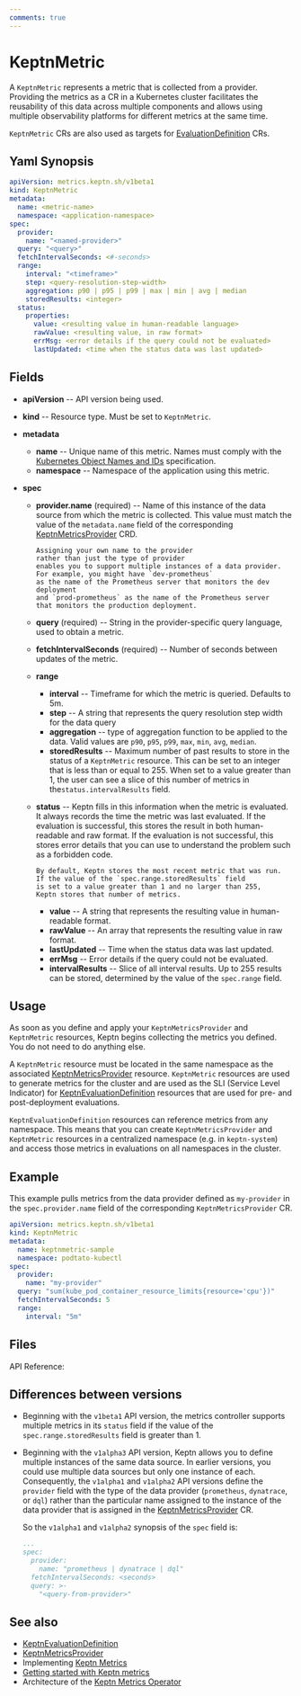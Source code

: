 ```yaml
---
comments: true
---
```


# KeptnMetric

A `KeptnMetric` represents a metric that is collected from a provider.
Providing the metrics as a CR in a Kubernetes cluster
facilitates the reusability of this data across multiple components
and allows using multiple observability platforms
for different metrics at the same time.

`KeptnMetric` CRs are also used as targets for
[EvaluationDefinition](evaluationdefinition.md) CRs.

## Yaml Synopsis

```yaml
apiVersion: metrics.keptn.sh/v1beta1
kind: KeptnMetric
metadata:
  name: <metric-name>
  namespace: <application-namespace>
spec:
  provider:
    name: "<named-provider>"
  query: "<query>"
  fetchIntervalSeconds: <#-seconds>
  range:
    interval: "<timeframe>"
    step: <query-resolution-step-width>
    aggregation: p90 | p95 | p99 | max | min | avg | median
    storedResults: <integer>
  status:
    properties:
      value: <resulting value in human-readable language>
      rawValue: <resulting value, in raw format>
      errMsg: <error details if the query could not be evaluated>
      lastUpdated: <time when the status data was last updated>
```

## Fields

* **apiVersion** -- API version being used.

* **kind** -- Resource type.
   Must be set to `KeptnMetric`.

* **metadata**
    * **name** -- Unique name of this metric.
       Names must comply with the
       [Kubernetes Object Names and IDs](https://kubernetes.io/docs/concepts/overview/working-with-objects/names/#dns-subdomain-names)
       specification.
    * **namespace** -- Namespace of the application using this metric.

* **spec**
    * **provider.name** (required) --
       Name of this instance of the data source
       from which the metric is collected.
       This value must match the value of the `metadata.name` field
       of the corresponding [KeptnMetricsProvider](metricsprovider.md) CRD.

          Assigning your own name to the provider
          rather than just the type of provider
          enables you to support multiple instances of a data provider.
          For example, you might have `dev-prometheus`
          as the name of the Prometheus server that monitors the dev deployment
          and `prod-prometheus` as the name of the Prometheus server
          that monitors the production deployment.

    * **query** (required) -- String in the provider-specific query language,
       used to obtain a metric.

    * **fetchIntervalSeconds** (required) --
       Number of seconds between updates of the metric.
    * **range**
        * **interval** -- Timeframe for which the metric is queried.
            Defaults to 5m.
        * **step** -- A string that represents
            the query resolution step width for the data query
        * **aggregation** --  type of aggregation function
            to be applied to the data.
            Valid values are `p90`, `p95`, `p99`,
            `max`, `min`, `avg`, `median`.
        * **storedResults** -- Maximum number of past results
            to store in the status of a `KeptnMetric` resource.
            This can be set to an integer that is less than or equal to 255.
            When set to a value greater than 1,
            the user can see a slice of this number of metrics
            in the`status.intervalResults` field.

    * **status** --
       Keptn fills in this information when the metric is evaluated.
       It always records the time the metric was last evaluated.
       If the evaluation is successful,
       this stores the result in both human-readable and raw format.
       If the evaluation is not successful,
       this stores error details that you can use to understand the problem
       such as a forbidden code.

          By default, Keptn stores the most recent metric that was run.
          If the value of the `spec.range.storedResults` field
          is set to a value greater than 1 and no larger than 255,
          Keptn stores that number of metrics.

        * **value** -- A string that represents the resulting value
            in human-readable format.
        * **rawValue** -- An array that represents the resulting value
            in raw format.
        * **lastUpdated** -- Time when the status data was last updated.
        * **errMsg** -- Error details if the query could not be evaluated.
        * **intervalResults** -- Slice of all interval results.
            Up to 255 results can be stored,
            determined by the value of the `spec.range` field.

## Usage

As soon as you define and apply
your `KeptnMetricsProvider` and `KeptnMetric` resources,
Keptn begins collecting the metrics you defined.
You do not need to do anything else.

A `KeptnMetric` resource must be located
in the same namespace as the associated
[KeptnMetricsProvider](metricsprovider.md)
resource.
`KeptnMetric` resources are used to generate metrics for the cluster
and are used as the SLI (Service Level Indicator) for
[KeptnEvaluationDefinition](evaluationdefinition.md)
resources that are used for pre- and post-deployment evaluations.

`KeptnEvaluationDefinition` resources can reference metrics
from any namespace.
This means that you can create `KeptnMetricsProvider`
and `KeptnMetric` resources
in a centralized namespace (e.g. in `keptn-system`)
and access those metrics in evaluations
on all namespaces in the cluster.

## Example

This example pulls metrics from the data provider
defined as `my-provider` in the `spec.provider.name` field
of the corresponding `KeptnMetricsProvider` CR.

```yaml
apiVersion: metrics.keptn.sh/v1beta1
kind: KeptnMetric
metadata:
  name: keptnmetric-sample
  namespace: podtato-kubectl
spec:
  provider:
    name: "my-provider"
  query: "sum(kube_pod_container_resource_limits{resource='cpu'})"
  fetchIntervalSeconds: 5
  range:
    interval: "5m"
```

## Files

API Reference:

## Differences between versions

* Beginning with the `v1beta1` API version,
  the metrics controller supports multiple metrics in its `status` field
  if the value of the `spec.range.storedResults` field is greater than 1.

* Beginning with the `v1alpha3` API version,
  Keptn allows you to define multiple instances of the same data source.
  In earlier versions, you could use multiple data sources
  but only one instance of each.
  Consequently, the `v1alpha1` and `v1alpha2` API versions
  define the `provider` field with the type of the data provider
  (`prometheus`, `dynatrace`, or `dql`)
  rather than the particular name assigned
  to the instance of the data provider
  that is assigned in the
  [KeptnMetricsProvider](metricsprovider.md) CR.

     So the `v1alpha1` and `v1alpha2` synopsis
     of the `spec` field is:

     ```yaml
     ...
     spec:
       provider:
         name: "prometheus | dynatrace | dql"
       fetchIntervalSeconds: <seconds>
       query: >-
         "<query-from-provider>"
     ```

## See also

* [KeptnEvaluationDefinition](evaluationdefinition.md)
* [KeptnMetricsProvider](metricsprovider.md)
* Implementing [Keptn Metrics](../../guides/evaluatemetrics.md)
* [Getting started with Keptn metrics](../../getting-started/metrics.md)
* Architecture of the [Keptn Metrics Operator](../../components/metrics-operator.md)
